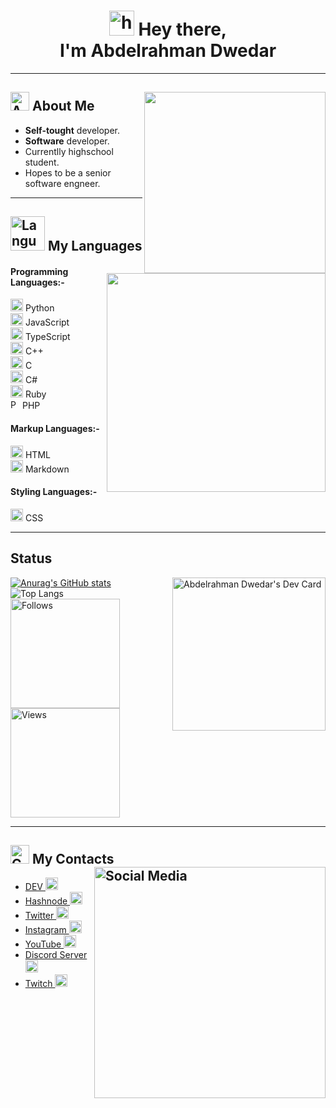 <h1 align="center"><img src="https://camo.githubusercontent.com/e8e7b06ecf583bc040eb60e44eb5b8e0ecc5421320a92929ce21522dbc34c891/68747470733a2f2f6d656469612e67697068792e636f6d2f6d656469612f6876524a434c467a6361737252346961377a2f67697068792e676966" alt="hey" width="40"> Hey there,<br> I'm Abdelrahman Dwedar</h1> 
<hr>

## <img src="https://img.icons8.com/fluency-systems-filled/48/000000/guest-male.png" width="30" alt="About me"/> About Me <img src="https://media.giphy.com/media/zOvBKUUEERdNm/giphy.gif" width="290" align="right">
* <b>Self-tought</b> developer.
* <b>Software</b> developer.
* Currentlly highschool student.
* Hopes to be a senior software engneer.
<hr>

## <img src="https://user-images.githubusercontent.com/67812625/137175204-80bbeb5c-b861-4328-a801-a759791f5aa1.png" width="55" alt="Languages"> My Languages <img src="https://media.giphy.com/media/h408T6Y5GfmXBKW62l/giphy.gif" width="350" align="right">
#### Programming Languages:- 
[<img height="20" src="https://i.ibb.co/Y8NfQhX/pngegg-18.png" alt="Python" border="0">](https://www.python.org/) Python<br>
[<img height="20" src="https://i.ibb.co/cvkNf5s/pngegg-15.png" alt="JavaScript" border="0">](https://www.javascript.com/) JavaScript<br>
[<img height="20" src="https://i.ibb.co/D93BmHh/pngegg-25.png" alt="TypeScript" border="0">](https://www.typescriptlang.org/) TypeScript<br>
[<img height="20" src="https://i.ibb.co/X3fY47Y/pngegg-19.png" alt="CPP" border="0">](https://www.cplusplus.com/) C++<br>
[<img height="20" src="https://i.ibb.co/Q830MPL/pngegg-20.png" alt="C" border="0">](url) C<br>
[<img height="20" src="https://i.ibb.co/Q830MPL/pngegg-20.png" alt="C sharp" border="0">](https://docs.microsoft.com/en-us/dotnet/csharp/) C#<br>
[<img height="20" src="https://i.ibb.co/Wc4hP1S/pngegg-22.png" alt="Ruby" border="0">](https://www.ruby-lang.org/en/) Ruby<br>
[<img height="15" src="https://i.ibb.co/X26HfmN/pngegg-13.png" alt="PHP" border="0">](https://www.php.net/) PHP
#### Markup Languages:-
[<img height="20" src="https://i.ibb.co/tcBgYx3/pngegg-14.png" alt="HTML" border="0">](https://html.com/) HTML<br>
[<img height="20" src="https://user-images.githubusercontent.com/67812625/152588585-a49875fd-0f4a-4def-83b7-81944766600a.png" alt="CSS" border="0">](https://www.markdownguide.org/) Markdown
#### Styling Languages:-
[<img height="20" src="https://i.ibb.co/pP5wFfC/pngegg-17.png" alt="CSS" border="0">](url) CSS<br>
<hr>

<!--

## Frameworks & Libararies
#### Front-End
- React
- SASS (SCSS)

#### Back-End

<br> -->

## Status
[![Anurag's GitHub stats](https://github-readme-stats.vercel.app/api?username=AbdelrahmanDwedar&show_icons=true&theme=tokyonight)](https://github.com/AbdelrhmanDwedar)
<a href="https://app.daily.dev/3_Dwedar"><img align="right" width="245" src="https://api.daily.dev/devcards/9d34a8e386d24adf8d75ad4366eb254b.png?r=pra" width="300" alt="Abdelrahman Dwedar's Dev Card"/></a>
<br>
<a rel="https://github.com/AbdelrhmanDwedar/github-readme-stats" target="_blank" align="top">![Top Langs](https://github-readme-stats.vercel.app/api/top-langs/?username=AbdelrahmanDwedar&langs_count=5&theme=react)</a><br>
<img src="https://img.shields.io/github/followers/AbdelrahmanDwedar?style=flat&logo=github" alt="Follows" width="175" align="top"> 
<img src="https://komarev.com/ghpvc/?username=AbdelrahmanDwedar&style=flat&logo=github" alt="Views" width="175">
<hr>

## <img src="https://user-images.githubusercontent.com/67812625/137174926-2961f012-ba58-4619-8dd3-b709f160051d.png" width="30" alt="Contacts"> My Contacts <img src="https://i.ibb.co/wpcck6r/pngegg-5.png" width="370" alt="Social Media" border="0" align="right">
* [DEV <img width="20" src="https://d2fltix0v2e0sb.cloudfront.net/dev-black.png" alt="DEV">](https://dev.to/abdelrahman_dwedar)
* [Hashnode <img src="https://cdn.hashnode.com/res/hashnode/image/upload/v1611902473383/CDyAuTy75.png?auto=compress" width="20" alt="Hashnode">](https://hashnode.com/@Adobe)
* [Twitter <img src="https://www.freepnglogos.com/uploads/twitter-logo-png/twitter-logo-vector-png-clipart-1.png" width="20" alt="Twitter">](https://twitter.com/3_Dwedar)
* [Instagram <img src="https://www.transparentpng.com/thumb/logo-instagram/JFyofc-logo-instagram-background-png.png" width="20" alt="Instagram">](https://www.instagram.com/abdelrhman._.dwedar/)
* [YouTube <img src="https://cdn-icons-png.flaticon.com/512/1384/1384060.png" width="20" alt="YouTube">](https://www.youtube.com/channel/UCDb4dNtGD3eI9gtPt93ikKQ)
* [Discord Server <img src="https://user-images.githubusercontent.com/67812625/137221910-8e849d6d-6f0b-4404-b5e4-797291924611.png" width="20" alt="Discord">](https://discord.gg/8FDyqPU)
* [Twitch <img src="https://www.freepnglogos.com/uploads/twitch-logo-vector-png-2.png" width="20" alt="twitch logo vector png" width="20" alt="Twitch">](https://www.twitch.tv/7350_gaming)
